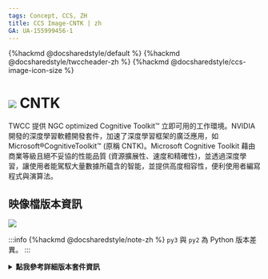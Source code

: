 ```yaml
---
tags: Concept, CCS, ZH
title: CCS Image-CNTK | zh
GA: UA-155999456-1
---
```


{%hackmd @docsharedstyle/default %}
{%hackmd @docsharedstyle/twccheader-zh %}
{%hackmd @docsharedstyle/ccs-image-icon-size %}

# <img class="ccsimgicon" src="https://cos.twcc.ai/SYS-MANUAL/uploads/upload_6b3382d3255e279896320ff106a1565d.png">  CNTK


TWCC 提供 NGC optimized Cognitive Toolkit™ 立即可用的工作環境。NVIDIA 開發的深度學習軟體開發套件，加速了深度學習框架的廣泛應用，如Microsoft®CognitiveToolkit™ (原稱 CNTK)。Microsoft Cognitive Toolkit 藉由商業等級且絕不妥協的性能品質 (資源擴展性、速度和精確性)，並透過深度學習，讓使用者能駕馭大量數據所蘊含的智能，並提供高度相容性，便利使用者編寫程式與演算法。

## <i class="fa fa-sticky-note" aria-hidden="true"></i> <span class="ccsimglist">映像檔版本資訊</span> 

![](https://cos.twcc.ai/SYS-MANUAL/uploads/upload_631b4734c2721a20dfbe97c6cc5cf43a.png)


:::info
{%hackmd @docsharedstyle/note-zh %}
`py3` 與 `py2` 為 Python 版本差異。
:::

<details class="docspoiler">

<summary><b>點我參考詳細版本套件資訊</b></summary>

- [cntk-18.08-py3-v1](https://docs.nvidia.com/deeplearning/frameworks/cntk-release-notes/rel_18.08.html#rel_18.08)

</details>

